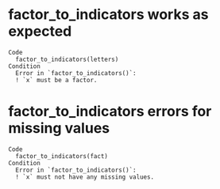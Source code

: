 # factor_to_indicators works as expected

    Code
      factor_to_indicators(letters)
    Condition
      Error in `factor_to_indicators()`:
      ! `x` must be a factor.

# factor_to_indicators errors for missing values

    Code
      factor_to_indicators(fact)
    Condition
      Error in `factor_to_indicators()`:
      ! `x` must not have any missing values.

